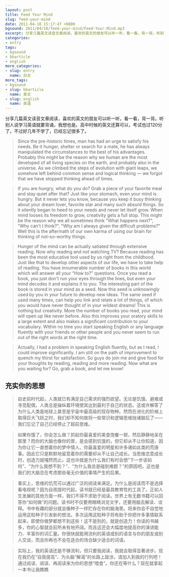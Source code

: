 ```yaml
---
layout: post
title: Feed Your Mind
slug: feed-your-mind
date: 2011-04-18 15:17:47 +0800
bgsound: 2011/04/18/feed-your-mind/Feed-Your-Mind.mp3
excerpt: 分享几篇英文读音文章阅读，喜欢的英文的朋友可以听一听，看一看，背一背。听别人说学习英语就要背诵，我想也是。高中时候的英文还算可以，考试也过120分了，不过好几年不学了，已经忘记很多了。
categories:
- entry
tags:
- bgsound
- bbarticle
- english
more_categories:
- slug: entry
  name: 日志
more_tags:
- bgsound
- slug: bbarticle
  name: 美文
- slug: english
  name: 英语
---
```


分享几篇英文读音文章阅读，喜欢的英文的朋友可以听一听，看一看，背一背。听别人说学习英语就要背诵，我想也是。高中时候的英文还算可以，考试也过120分了，不过好几年不学了，已经忘记很多了。

> Since the pre-historic times, man has had an urge to satisfy his needs. Be it hunger, shelter or search for a mate, he has always manipulated the circumstances to the best of his advantages. Probably this might be the reason why we human are the most developed of all living species on the earth, and probably also in the universe. As we climbed the steps of evolution with giant leaps, we somehow left behind common sense and logical thinking — we forgot that we have stopped thinking ahead of times.

> If you are hungry, what do you do? Grab a piece of your favorite meal and stay quiet after that? Just like your stomach, even your mind is hungry. But it never lets you know, because you keep it busy thinking about your dream lover, favorite star and many such absurd things. So it silently began to heed to your needs and never let itself grow. When mind looses its freedom to grow, creativity gets a full stop. This might be the reason why we all sometimes think "What happens next?", "Why can't I think?", "Why am I always given the difficult problems?" Well this is the aftermath of our own karma of using our brain for thinking of not-so-worthy things.

> Hunger of the mind can be actually satiated through extensive reading. Now why reading and not watching TV? Because reading has been the most educative tool used by us right from the childhood. Just like that to develop other aspects of our life, we have to take help of reading. You have innumerable number of books in this world which will answer all your “How to?” questions. Once you read a book, you just don't run your eyes through the lines, but even your mind decodes it and explains it to you. The interesting part of the book is stored in your mind as a seed. Now this seed is unknowingly used by you in your future to develop new ideas. The same seed if used many times, can help you link and relate a lot of things, of which you would have never thought of in your wildest dreams! This is nothing but creativity. More the number of books you read, your mind will open up like never before. Also this improves your oratory skills to a large extent and also makes a significant contribution to your vocabulary. Within no time you start speaking English or any language fluently with your friends or other people and you never seem to run out of the right words at the right time.

> Actually, I had a problem in speaking English fluently, but as I read, I could improve significantly. I am still on the path of improvement to quench my thirst for satisfaction. So guys do join me and give food for your thoughts by reading, reading and more reading. Now what are you waiting for? Go, grab a book, and let me know!

## 充实你的思想

> 自史前时代起，人类就已有满足自己需求的强烈欲望。无论是饥饿、避难或寻觅配偶，人类总是操纵着环境使其达到最利于自己的状态。这或许解答了为什么人类是地球上甚至是宇宙中最高级的现存物种。然而在进化的阶梯上取得巨大飞跃之时，我们却不知何故将一些常识和逻辑思维抛诸脑后了——我们忘记了自己已经停止了超前思维。

> 如果你饿了，你会怎么做？抓起你最喜爱的美食饱餐一顿，然后静静地呆在那里？而你的大脑也像你的胃，是会感到饥饿的，但它却从不让你知道，因为你让它一直想着你的梦中情人、你最喜爱的明星和许多诸如此类的荒唐事。因此它只是默默地留意着你的需要却从不让自己成长。当思维恣意成长时，创造力就嘎然而止。这也许就是为什么我们有时会想“下一步该如何”、“为什么我想不到？”、“为什么我总是碰到难题？”的原因吧。这也是我们的大脑总在考虑那些毫无价值的事情产生的后果。

> 事实上，思维的饥荒可以通过广泛的阅读来满足。为什么是阅读而不是选择看电视呢？因为自孩提时代起，读书就已经是最具教育性的工具了。正如人生发展的其他方面一样，我们不得不求助于阅读。世界上有无数书籍可以回答你“如何做”的问题。读书时不仅要用眼睛浏览文字，还要用脑去解读、诠释。书中有趣的部分就会像种子一样贮存在你的脑海里。将来你会不自觉地运用这粒种子引发新的想法。多次运用这粒种子将有助于你把许多事情联系起来，即使你做梦都想不到这些！这不是别的，就是创造力！你读的书越多，你的心智就会前所未有地开阔。而且这还会大幅度地提高你的演讲能力、丰富你的词汇量。你很快就能用流利的英语或别的语言与你的朋友或别人交谈，而且你再也不会在适合的场合缺少适合的词语。

> 实际上，我的英语还是不够流利，但只要我阅读，我就会取得显著进步。现在我仍在“自我提高”、为头脑“解渴”的长路上跋涉。请加入到我的行列吧！通过阅读、阅读、再阅读来为你的思想“喂食”。你还在等什么？现在就拿起一本书让我瞧瞧


